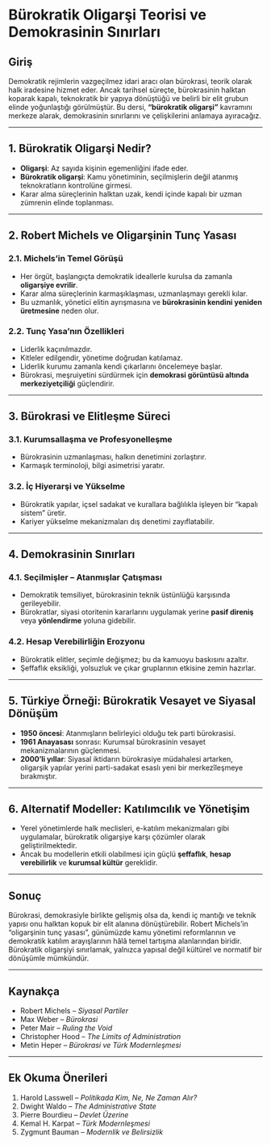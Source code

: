 # Bürokratik Oligarşi Teorisi ve Demokrasinin Sınırları

## Giriş

Demokratik rejimlerin vazgeçilmez idari aracı olan bürokrasi, teorik olarak halk iradesine hizmet eder. Ancak tarihsel süreçte, bürokrasinin halktan koparak kapalı, teknokratik bir yapıya dönüştüğü ve belirli bir elit grubun elinde yoğunlaştığı görülmüştür. Bu dersi, **“bürokratik oligarşi”** kavramını merkeze alarak, demokrasinin sınırlarını ve çelişkilerini anlamaya ayıracağız.

---

## 1. Bürokratik Oligarşi Nedir?

- **Oligarşi**: Az sayıda kişinin egemenliğini ifade eder.
- **Bürokratik oligarşi**: Kamu yönetiminin, seçilmişlerin değil atanmış teknokratların kontrolüne girmesi.
- Karar alma süreçlerinin halktan uzak, kendi içinde kapalı bir uzman zümrenin elinde toplanması.

---

## 2. Robert Michels ve Oligarşinin Tunç Yasası

### 2.1. Michels’in Temel Görüşü

- Her örgüt, başlangıçta demokratik ideallerle kurulsa da zamanla **oligarşiye evrilir**.
- Karar alma süreçlerinin karmaşıklaşması, uzmanlaşmayı gerekli kılar.
- Bu uzmanlık, yönetici elitin ayrışmasına ve **bürokrasinin kendini yeniden üretmesine** neden olur.

### 2.2. Tunç Yasa’nın Özellikleri

- Liderlik kaçınılmazdır.
- Kitleler edilgendir, yönetime doğrudan katılamaz.
- Liderlik kurumu zamanla kendi çıkarlarını öncelemeye başlar.
- Bürokrasi, meşruiyetini sürdürmek için **demokrasi görüntüsü altında merkeziyetçiliği** güçlendirir.

---

## 3. Bürokrasi ve Elitleşme Süreci

### 3.1. Kurumsallaşma ve Profesyonelleşme

- Bürokrasinin uzmanlaşması, halkın denetimini zorlaştırır.
- Karmaşık terminoloji, bilgi asimetrisi yaratır.

### 3.2. İç Hiyerarşi ve Yükselme

- Bürokratik yapılar, içsel sadakat ve kurallara bağlılıkla işleyen bir “kapalı sistem” üretir.
- Kariyer yükselme mekanizmaları dış denetimi zayıflatabilir.

---

## 4. Demokrasinin Sınırları

### 4.1. Seçilmişler – Atanmışlar Çatışması

- Demokratik temsiliyet, bürokrasinin teknik üstünlüğü karşısında gerileyebilir.
- Bürokratlar, siyasi otoritenin kararlarını uygulamak yerine **pasif direniş** veya **yönlendirme** yoluna gidebilir.

### 4.2. Hesap Verebilirliğin Erozyonu

- Bürokratik elitler, seçimle değişmez; bu da kamuoyu baskısını azaltır.
- Şeffaflık eksikliği, yolsuzluk ve çıkar gruplarının etkisine zemin hazırlar.

---

## 5. Türkiye Örneği: Bürokratik Vesayet ve Siyasal Dönüşüm

- **1950 öncesi**: Atanmışların belirleyici olduğu tek parti bürokrasisi.
- **1961 Anayasası** sonrası: Kurumsal bürokrasinin vesayet mekanizmalarının güçlenmesi.
- **2000’li yıllar**: Siyasal iktidarın bürokrasiye müdahalesi artarken, oligarşik yapılar yerini parti-sadakat esaslı yeni bir merkezîleşmeye bırakmıştır.

---

## 6. Alternatif Modeller: Katılımcılık ve Yönetişim

- Yerel yönetimlerde halk meclisleri, e-katılım mekanizmaları gibi uygulamalar, bürokratik oligarşiye karşı çözümler olarak geliştirilmektedir.
- Ancak bu modellerin etkili olabilmesi için güçlü **şeffaflık**, **hesap verebilirlik** ve **kurumsal kültür** gereklidir.

---

## Sonuç

Bürokrasi, demokrasiyle birlikte gelişmiş olsa da, kendi iç mantığı ve teknik yapısı onu halktan kopuk bir elit alanına dönüştürebilir. Robert Michels’in “oligarşinin tunç yasası”, günümüzde kamu yönetimi reformlarının ve demokratik katılım arayışlarının hâlâ temel tartışma alanlarından biridir. Bürokratik oligarşiyi sınırlamak, yalnızca yapısal değil kültürel ve normatif bir dönüşümle mümkündür.

---

## Kaynakça

- Robert Michels – _Siyasal Partiler_
- Max Weber – _Bürokrasi_
- Peter Mair – _Ruling the Void_
- Christopher Hood – _The Limits of Administration_
- Metin Heper – _Bürokrasi ve Türk Modernleşmesi_

---

## Ek Okuma Önerileri

1. Harold Lasswell – _Politikada Kim, Ne, Ne Zaman Alır?_
2. Dwight Waldo – _The Administrative State_
3. Pierre Bourdieu – _Devlet Üzerine_
4. Kemal H. Karpat – _Türk Modernleşmesi_
5. Zygmunt Bauman – _Modernlik ve Belirsizlik_

